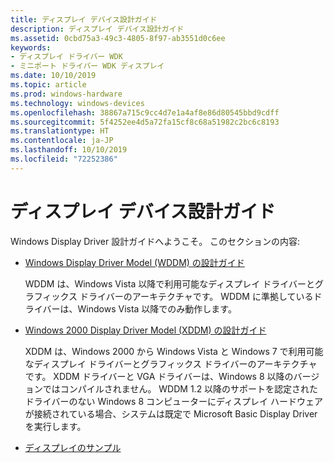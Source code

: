 ```yaml
---
title: ディスプレイ デバイス設計ガイド
description: ディスプレイ デバイス設計ガイド
ms.assetid: 0cbd75a3-49c3-4805-8f97-ab3551d0c6ee
keywords:
- ディスプレイ ドライバー WDK
- ミニポート ドライバー WDK ディスプレイ
ms.date: 10/10/2019
ms.topic: article
ms.prod: windows-hardware
ms.technology: windows-devices
ms.openlocfilehash: 38867a715c9cc4d7e1a4af8e86d80545bbd9cdff
ms.sourcegitcommit: 5f4252ee4d5a72fa15cf8c68a51982c2bc6c8193
ms.translationtype: HT
ms.contentlocale: ja-JP
ms.lasthandoff: 10/10/2019
ms.locfileid: "72252386"
---
```

# <a name="display-devices-design-guide"></a>ディスプレイ デバイス設計ガイド

Windows Display Driver 設計ガイドへようこそ。 このセクションの内容:

- [Windows Display Driver Model (WDDM) の設計ガイド](windows-vista-display-driver-model-design-guide.md)

  WDDM は、Windows Vista 以降で利用可能なディスプレイ ドライバーとグラフィックス ドライバーのアーキテクチャです。 WDDM に準拠しているドライバーは、Windows Vista 以降でのみ動作します。

- [Windows 2000 Display Driver Model (XDDM) の設計ガイド](windows-2000-display-driver-model-design-guide.md)

  XDDM は、Windows 2000 から Windows Vista と Windows 7 で利用可能なディスプレイ ドライバーとグラフィックス ドライバーのアーキテクチャです。 XDDM ドライバーと VGA ドライバーは、Windows 8 以降のバージョンではコンパイルされません。 WDDM 1.2 以降のサポートを認定されたドライバーのない Windows 8 コンピューターにディスプレイ ハードウェアが接続されている場合、システムは既定で Microsoft Basic Display Driver を実行します。

- [ディスプレイのサンプル](display-samples.md)
